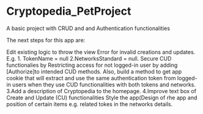 # Cryptopedia_PetProject
A basic project with CRUD and and Authentication functionalities

The next steps for this app are:

Edit existing logic to throw the view Error for invalid creations and updates. E.g. 1. TokenName = null 2.NetworksStandard = null.
Secure CUD functionalies by Restricting access for not logged-in user by adding [Authorize]to intended CUD methods. Also, build a method to get app cookie that will extract and use the same authentication token from logged-in users when they use CUD functionalities with both tokens and networks. 3.Add a description of Cryptopedia to the homepage. 4.Improve text box of Create and Update (CU) functionalities
Style the app(Design of rhe app and position of certain items e.g. related tokes in the networks details.
